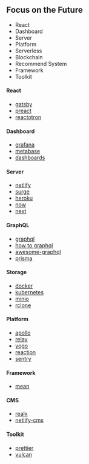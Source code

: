 
## Focus on the Future

- React
- Dashboard
- Server
- Platform
- Serverless
- Blockchain
- Recommend System
- Framework
- Toolkit



#### React

+ [gatsby](https://www.gatsbyjs.org)
+ [preact](https://preactjs.com)
+ [reactotron](https://github.com/infinitered/reactotron)



#### Dashboard

+ [grafana](https://grafana.com)
+ [metabase](https://github.com/metabase/metabase)
+ [dashboards](http://keen.github.io/dashboards/)



#### Server

+ [netlify](https://www.netlify.com)
+ [surge](https://surge.sh/)
+ [heroku](https://github.com/heroku/heroku-buildpack-static)
+ [now](https://zeit.co/now)
+ [next](https://zeit.co/now)



#### GraphQL

+ [graphql](http://graphql.org/)
+ [how to graphql](https://www.howtographql.com)
+ [awesome-graphql](https://github.com/chentsulin/awesome-graphql)
+ [prisma](https://github.com/graphcool/prisma)



#### Storage

+ [docker](https://www.docker.com)
+ [kubernetes](https://kubernetes.io)
+ [minio](https://minio.io)
+ [rclone](https://rclone.org)



#### Platform

+ [apollo](http://apollo.auto)
+ [relay](https://facebook.github.io/relay/)
+ [yogo](https://github.com/facebook/yoga)
+ [reaction](https://reactioncommerce.com)
+ [sentry](https://sentry.io/welcome/)



#### Framework

+ [mean](http://mean.io)



#### CMS

+ [realx](https://github.com/relax/relax )
+ [netlify-cms](https://www.netlifycms.org)



#### Toolkit

+ [prettier](https://prettier.io)
+ [vulcan](http://vulcanjs.org)





